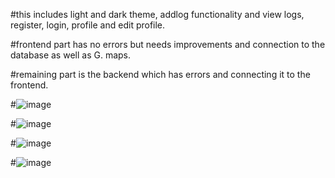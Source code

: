 #this includes light and dark theme, addlog functionality and view logs, register, login, profile and edit profile.

#frontend part has no errors but needs improvements and connection to the database as well as G. maps.

#remaining part is the backend which has errors and connecting it to the frontend.

#![image](https://github.com/user-attachments/assets/c69e2cf7-fc1c-47e4-b606-50213101f3fd)

#![image](https://github.com/user-attachments/assets/f8eba052-c7f6-4712-8d2b-104e750e72a5)

#![image](https://github.com/user-attachments/assets/28a3d340-ea3d-4b2c-90fe-b8d51d3504cb)

#![image](https://github.com/user-attachments/assets/e6a35254-00b4-4eab-83ac-3a1542a2e98a)




